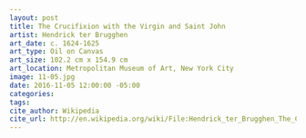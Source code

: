 ```yaml
---
layout: post
title: The Crucifixion with the Virgin and Saint John
artist: Hendrick ter Brugghen
art_date: c. 1624-1625
art_type: Oil on Canvas
art_size: 102.2 cm x 154.9 cm
art_location: Metropolitan Museum of Art, New York City
image: 11-05.jpg
date: 2016-11-05 12:00:00 -05:00
categories:
tags:
cite_author: Wikipedia
cite_url: http://en.wikipedia.org/wiki/File:Hendrick_ter_Brugghen_The_Crucifixion_with_the_Virgin_and_Saint_John.jpg
---
```

